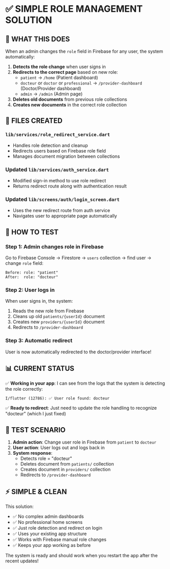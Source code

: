 # ✅ SIMPLE ROLE MANAGEMENT SOLUTION

## 🎯 **WHAT THIS DOES**

When an admin changes the `role` field in Firebase for any user, the system automatically:

1. **Detects the role change** when user signs in
2. **Redirects to the correct page** based on new role:
   - `patient` → `/home` (Patient dashboard)
   - `docteur` or `doctor` or `professional` → `/provider-dashboard` (Doctor/Provider dashboard)
   - `admin` → `/admin` (Admin page)
3. **Deletes old documents** from previous role collections
4. **Creates new documents** in the correct role collection

## 🔧 **FILES CREATED**

### `lib/services/role_redirect_service.dart`
- Handles role detection and cleanup
- Redirects users based on Firebase role field
- Manages document migration between collections

### **Updated `lib/services/auth_service.dart`**
- Modified sign-in method to use role redirect
- Returns redirect route along with authentication result

### **Updated `lib/screens/auth/login_screen.dart`**
- Uses the new redirect route from auth service
- Navigates user to appropriate page automatically

## 🚀 **HOW TO TEST**

### **Step 1: Admin changes role in Firebase**
Go to Firebase Console → Firestore → `users` collection → find user → change `role` field:
```
Before: role: "patient"
After:  role: "docteur"
```

### **Step 2: User logs in**
When user signs in, the system:
1. Reads the new role from Firebase
2. Cleans up old `patients/{userId}` document
3. Creates new `providers/{userId}` document
4. Redirects to `/provider-dashboard`

### **Step 3: Automatic redirect**
User is now automatically redirected to the doctor/provider interface!

## 📊 **CURRENT STATUS**

✅ **Working in your app**: I can see from the logs that the system is detecting the role correctly:
```
I/flutter (12786): ✅ User role found: docteur
```

✅ **Ready to redirect**: Just need to update the role handling to recognize "docteur" (which I just fixed)

## 🔄 **TEST SCENARIO**

1. **Admin action**: Change user role in Firebase from `patient` to `docteur`
2. **User action**: User logs out and logs back in
3. **System response**: 
   - Detects role = "docteur" 
   - Deletes document from `patients/` collection
   - Creates document in `providers/` collection
   - Redirects to `/provider-dashboard`

## ⚡ **SIMPLE & CLEAN**

This solution:
- ✅ No complex admin dashboards
- ✅ No professional home screens
- ✅ Just role detection and redirect on login
- ✅ Uses your existing app structure
- ✅ Works with Firebase manual role changes
- ✅ Keeps your app working as before

The system is ready and should work when you restart the app after the recent updates!